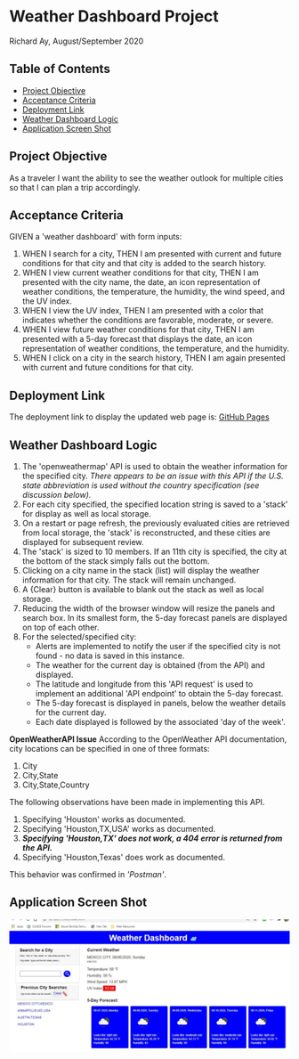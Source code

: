 # Weather Dashboard Project

Richard Ay, August/September 2020

## Table of Contents
* [Project Objective](#project-objective)
* [Acceptance Criteria](#acceptance-criteria)
* [Deployment Link](#deployment-link)
* [Weather Dashboard Logic](#weather-dashboard-logic)
* [Application Screen Shot](#application-screen-shot)



## Project Objective
As a traveler I want the ability to see the weather outlook for multiple cities
so that I can plan a trip accordingly.

## Acceptance Criteria
GIVEN a 'weather dashboard' with form inputs:

1) WHEN I search for a city, THEN I am presented with current and future conditions for that 
city and that city is added to the search history.
2) WHEN I view current weather conditions for that city, THEN I am presented with the city name, 
the date, an icon representation of weather conditions, the temperature, the humidity, the wind 
speed, and the UV index.
3) WHEN I view the UV index, THEN I am presented with a color that indicates whether the 
conditions are favorable, moderate, or severe.
4) WHEN I view future weather conditions for that city, THEN I am presented with a 5-day forecast 
that displays the date, an icon representation of weather conditions, the temperature, and the 
humidity.
6) WHEN I click on a city in the search history, THEN I am again presented with current and future 
conditions for that city.

## Deployment Link
The deployment link to display the updated web page is: 
[GitHub Pages](https://captainrich.github.io/Weather-Dashboard/) 

## Weather Dashboard Logic

1) The 'openweathermap' API is used to obtain the weather information for the specified city.  _There appears to be an issue with this API if the U.S. state abbreviation is used without the country specification (see discussion below)._
2) For each city specified, the specified location string is saved to a 'stack' for display as well as local storage.
3) On a restart or page refresh, the previously evaluated cities are retrieved from local storage, the 'stack' is reconstructed, and these cities are displayed for subsequent review.
4) The 'stack' is sized to 10 members.  If an 11th city is specified, the city at the bottom of the stack simply falls out the bottom.
5) Clicking on a city name in the stack (list) will display the weather information for that city.  The stack will remain unchanged.
6) A {Clear} button is available to blank out the stack as well as local storage.
7) Reducing the width of the browser window will resize the panels and search box.  In its smallest form, the 5-day forecast panels are displayed on top of each other.
8) For the selected/specified city:
   * Alerts are implemented to notify the user if the specified city is not found - no data is saved in this instance.
   * The weather for the current day is obtained (from the API) and displayed.
   * The latitude and longitude from this 'API request' is used to implement an additional 'API endpoint' to obtain the 5-day forecast.
   * The 5-day forecast is displayed in panels, below the weather details for the current day.
   * Each date displayed is followed by the associated 'day of the week'.

**OpenWeatherAPI Issue**
According to the OpenWeather API documentation, city locations can be specified in one of three formats:
1) City
2) City,State
3) City,State,Country

The following observations have been made in implementing this API.
1) Specifying 'Houston' works as documented.
2) Specifying 'Houston,TX,USA' works as documented.
3) ***Specifying 'Houston,TX' does not work, a 404 error is returned from the API.***
4) Specifying 'Houston,Texas' does work as documented.

This behavior was confirmed in _'Postman'_.


## Application Screen Shot

![Workday Planner Image](https://github.com/CaptainRich/Weather-Dashboard/blob/master/weather-screenshot.jpg)

